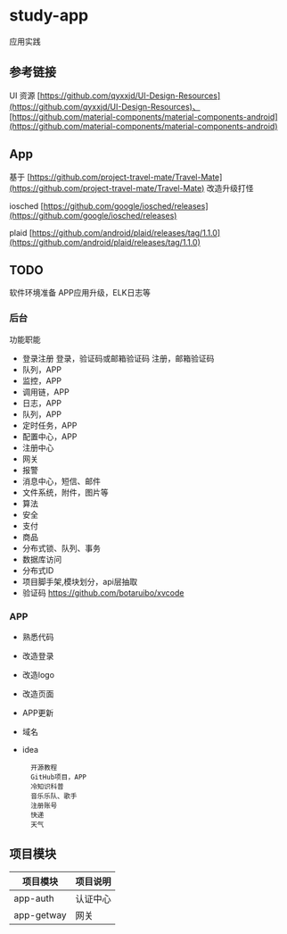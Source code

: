 # study-app #
应用实践

## 参考链接 ##

UI 资源 [https://github.com/qyxxjd/UI-Design-Resources](https://github.com/qyxxjd/UI-Design-Resources)、[https://github.com/material-components/material-components-android](https://github.com/material-components/material-components-android)

## App ##
基于 [https://github.com/project-travel-mate/Travel-Mate](https://github.com/project-travel-mate/Travel-Mate)
改造升级打怪

iosched
[https://github.com/google/iosched/releases](https://github.com/google/iosched/releases)

plaid
[https://github.com/android/plaid/releases/tag/1.1.0](https://github.com/android/plaid/releases/tag/1.1.0)

## TODO ##

软件环境准备
APP应用升级，ELK日志等

### 后台 ###
功能职能
- 登录注册
 登录，验证码或邮箱验证码
 注册，邮箱验证码
- 队列，APP
- 监控，APP
- 调用链，APP
- 日志，APP
- 队列，APP
- 定时任务，APP
- 配置中心，APP
- 注册中心
- 网关
- 报警
- 消息中心，短信、邮件
- 文件系统，附件，图片等
- 算法
- 安全
- 支付
- 商品
- 分布式锁、队列、事务
- 数据库访问
- 分布式ID
- 项目脚手架,模块划分，api层抽取
- 验证码 https://github.com/botaruibo/xvcode

### APP ###
- 熟悉代码
- 改造登录
- 改造logo
- 改造页面
- APP更新


- 域名
- idea 

		开源教程
		GitHub项目，APP
		冷知识科普
		音乐乐队、歌手
		注册账号
		快递
		天气

## 项目模块 ##

| 项目模块 | 项目说明 |
| ------ | ------ |
| app-auth  |  认证中心 |
| app-getway  |  网关 |





